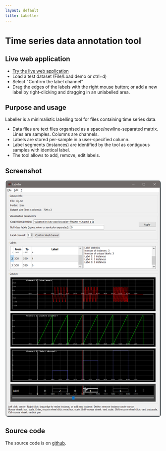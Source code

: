 ```yaml
---
layout: default
title: Labeller
---
```


# Time series data annotation tool

## Live web application

* [Try the live web application](wasm-latest/labeller.html)
* Load a test dataset (File/Load demo or ctrl+d)
* Select "Confirm the label channel"
* Drag the edges of the labels with the right mouse button; or add a new label by right-clicking and dragging in an unlabelled area.

## Purpose and usage

Labeller is a minimalistic labelling tool for files containing time series data.

* Data files are text files organised as a space/newline-separated matrix. Lines are samples. Columns are channels.
* Labels are stored per-sample in a user-specified column. 
* Label segments (instances) are identified by the tool as contiguous samples with identical label.
* The tool allows to add, remove, edit labels.


## Screenshot

![Labeller](/docs/img/ex0_crop.png)

## Source code

The source code is on [github](https://github.com/droggen/Labeller).
